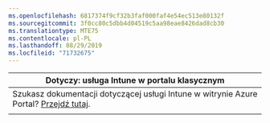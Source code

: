 ```yaml
---
ms.openlocfilehash: 6817374f9cf32b3faf000faf4e54ec513e80132f
ms.sourcegitcommit: 3f0cc80c5dbb4d04519c5aa98eae8426dad8cb30
ms.translationtype: MTE75
ms.contentlocale: pl-PL
ms.lasthandoff: 08/29/2019
ms.locfileid: "71732675"
---
```

|                            Dotyczy: usługa Intune w portalu klasycznym                            |
|------------------------------------------------------------------------------------------------|
| Szukasz dokumentacji dotyczącej usługi Intune w witrynie Azure Portal? [Przejdź tutaj](/intune/what-is-intune). |
|                                                                                                |

